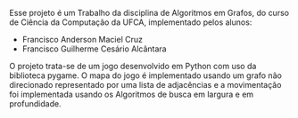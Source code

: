 Esse projeto é um Trabalho da disciplina de Algoritmos em Grafos, do curso de Ciência da Computação da UFCA, implementado pelos alunos:
- Francisco Anderson Maciel Cruz
- Francisco Guilherme Cesário Alcântara

O projeto trata-se de um jogo desenvolvido em Python com uso da biblioteca pygame. O mapa do jogo é implementado usando um grafo não direcionado representado por uma lista de adjacências e a movimentação foi implementada usando os Algoritmos de busca em largura e em profundidade.
